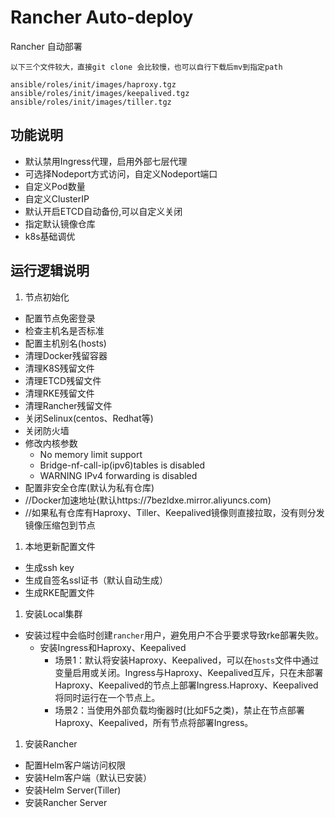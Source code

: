 # Rancher Auto-deploy
Rancher 自动部署

`以下三个文件较大，直接git clone 会比较慢，也可以自行下载后mv到指定path`
```
ansible/roles/init/images/haproxy.tgz
ansible/roles/init/images/keepalived.tgz
ansible/roles/init/images/tiller.tgz
```

## 功能说明

- 默认禁用Ingress代理，启用外部七层代理
- 可选择Nodeport方式访问，自定义Nodeport端口
- 自定义Pod数量
- 自定义ClusterIP
- 默认开启ETCD自动备份,可以自定义关闭
- 指定默认镜像仓库
- k8s基础调优

## 运行逻辑说明

1. 节点初始化
  - 配置节点免密登录
  - 检查主机名是否标准
  - 配置主机别名(hosts)
  - 清理Docker残留容器
  - 清理K8S残留文件
  - 清理ETCD残留文件
  - 清理RKE残留文件
  - 清理Rancher残留文件
  - 关闭Selinux(centos、Redhat等)
  - 关闭防火墙
  - 修改内核参数
    - No memory limit support
    - Bridge-nf-call-ip(ipv6)tables is disabled
    - WARNING IPv4 forwarding is disabled
  - 配置非安全仓库(默认为私有仓库)
  - //Docker加速地址(默认https://7bezldxe.mirror.aliyuncs.com)
  - //如果私有仓库有Haproxy、Tiller、Keepalived镜像则直接拉取，没有则分发镜像压缩包到节点

1. 本地更新配置文件
  - 生成ssh key
  - 生成自签名ssl证书（默认自动生成）
  - 生成RKE配置文件

1. 安装Local集群
  - 安装过程中会临时创建`rancher`用户，避免用户不合乎要求导致rke部署失败。
	- 安装Ingress和Haproxy、Keepalived
	  - 场景1：默认将安装Haproxy、Keepalived，可以在`hosts`文件中通过变量启用或关闭。Ingress与Haproxy、Keepalived互斥，只在未部署Haproxy、Keepalived的节点上部署Ingress.Haproxy、Keepalived将同时运行在一个节点上。
	  - 场景2：当使用外部负载均衡器时(比如F5之类)，禁止在节点部署Haproxy、Keepalived，所有节点将部署Ingress。

1. 安装Rancher
  - 配置Helm客户端访问权限
  - 安装Helm客户端（默认已安装）
  - 安装Helm Server(Tiller)
  - 安装Rancher Server
